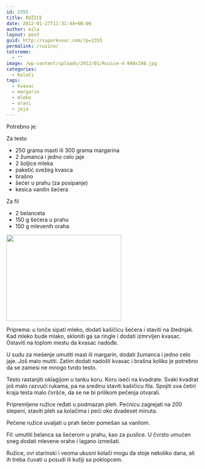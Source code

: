 ```yaml
---
id: 2355
title: RUŽICE
date: 2012-01-27T11:31:44+00:00
author: mila
layout: post
guid: http://superkuvar.com/?p=2355
permalink: /ruzice/
totvreme:
  - ""
image: /wp-content/uploads/2012/01/Ruzice-4-940x198.jpg
categories:
  - Kolači
tags:
  - kvasac
  - margarin
  - mleko
  - orasi
  - jaja
---
```

Potrebno je:

Za testo

  * 250 grama masti ili 300 grama margarina
  * 2 žumanca i jedno celo jaje
  * 2 šoljice mleka
  * paketić svežeg kvasca
  * brašno
  * šećer u prahu (za posipanje)
  * kesica vanilin šećera

Za fil

  * 2 belanceta
  * 150 g šećera u prahu
  * 150 g mlevenih oraha

<img class="alignnone size-medium wp-image-2356" title="Ruzice 4" src="//superkuvar.com/wp-content/uploads/2012/01/Ruzice-4-300x225.jpg" alt="" width="300" height="225" /> 

Priprema: u lonče sipati mleko, dodati kašičicu šećera i staviti na štednjak. Kad mleko bude mlako, skloniti ga sa ringle i dodati izmrvljen kvasac. Ostaviti na toplom mestu da kvasac nadođe.

U sudu za mešenje umutiti mast ili margarin, dodati žumanca i jedno celo jaje. Još malo mutiti. Zatim dodati nadošli kvasac i brašna koliko je potrebno da se zamesi ne mnogo tvrdo testo.

Testo rastanjiti oklagijom u tanku koru. Koru iseći na kvadrate. Svaki kvadrat još malo razvući rukama, pa na sredinu staviti kašičicu fila. Spojiti sva četiri kraja testa malo čvršće, da se ne bi prilikom pečenja otvarali.

Pripremljene ružice ređati u podmazan pleh. Pećnicu zagrejati na 200 stepeni, staviti pleh sa kolačima i peći oko dvadeset minuta.

Pečene ružice uvaljati u prah šećer pomešan sa vanilom.

Fil: umutiti belanca sa šećerom u prahu, kao za puslice. U čvrsto umućen sneg dodati mlevene orahe i lagano izmešati.

Ružice, ovi starinski i veoma ukusni kolači mogu da stoje nekoliko dana, ali ih treba čuvati u posudi ili kutiji sa poklopcem.